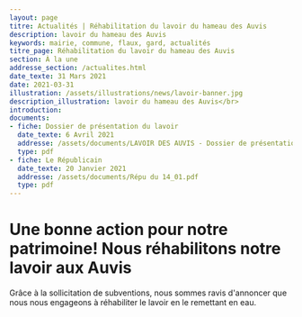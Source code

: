 ```yaml
---
layout: page
titre: Actualités | Réhabilitation du lavoir du hameau des Auvis
description: lavoir du hameau des Auvis
keywords: mairie, commune, flaux, gard, actualités
titre_page: Réhabilitation du lavoir du hameau des Auvis
section: À la une
addresse_section: /actualites.html
date_texte: 31 Mars 2021
date: 2021-03-31
illustration: /assets/illustrations/news/lavoir-banner.jpg
description_illustration: lavoir du hameau des Auvis</br>
introduction: 
documents:
- fiche: Dossier de présentation du lavoir
  date_texte: 6 Avril 2021
  addresse: /assets/documents/LAVOIR DES AUVIS - Dossier de présentation 1.2-DC.pdf
  type: pdf
- fiche: Le Républicain 
  date_texte: 20 Janvier 2021
  addresse: /assets/documents/Répu du 14_01.pdf
  type: pdf
---
```


# Une bonne action pour notre patrimoine! Nous réhabilitons notre lavoir aux Auvis<br>

Grâce à la sollicitation de subventions, nous sommes ravis d'annoncer que nous nous engageons à réhabiliter le lavoir en le remettant en eau.







